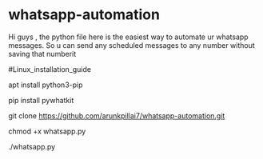# whatsapp-automation
Hi guys , the python file here is the easiest way to automate ur whatsapp messages. So u can send any  scheduled messages to any number without saving that numberit



#Linux_installation_guide

apt install python3-pip

pip install pywhatkit

git clone https://github.com/arunkpillai7/whatsapp-automation.git

chmod +x whatsapp.py

./whatsapp.py
